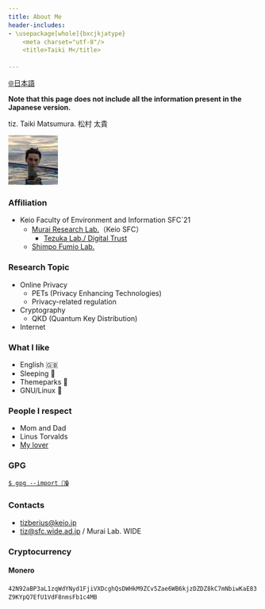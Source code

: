 ```yaml
---
title: About Me
header-includes:
- \usepackage[whole]{bxcjkjatype}
	<meta charset="utf-8"/>
	<title>Taiki M</title>

---
```

 [🌐日本語](../index.html)

**Note that this page does not include all the information present in the Japanese version.**

tiz. Taiki Matsumura. 松村 太貴


<img src="img/me.jpg" alt="A picture of myself" title="my pic" height="100"/>

### Affiliation
- Keio Faculty of Environment and Information SFC`21
	- [Murai Research Lab.](https://rg.sfc.keio.ac.jp)（Keio SFC）
		- [Tezuka Lab./ Digital Trust](https://d-trust.sfc.wide.ad.jp/)
	- [Shimpo Fumio Lab.](https://www.sfc.keio.ac.jp/faculty_profile/list/PM/fumio-shimpo.html)

### Research Topic
- Online Privacy
	- PETs (Privacy Enhancing Technologies)
	- Privacy-related regulation
- Cryptography
	- QKD (Quantum Key Distribution)
- Internet

### What I like
- English 🇬🇧
- Sleeping 🛌 
- Themeparks 🎡
- GNU/Linux 🐧

### People I respect
- Mom and Dad
- Linus Torvalds
- [My lover](sk.html)

### GPG
[```$ gpg --import 🔑🔒```](../files/tiz.gpg)

### Contacts
- <tizberius@keio.jp>
- <tiz@sfc.wide.ad.jp> / Murai Lab. WIDE

### Cryptocurrency 
#### Monero
`42N92aBP3aL1zqWdYNyd1FjiVXDcghQsDWHkM9ZCv5Zae6WB6kjzDZDZ8kC7mNbiwKaE83Z9KYpQ7EfU1VdF8nmsFb1c4MB`

